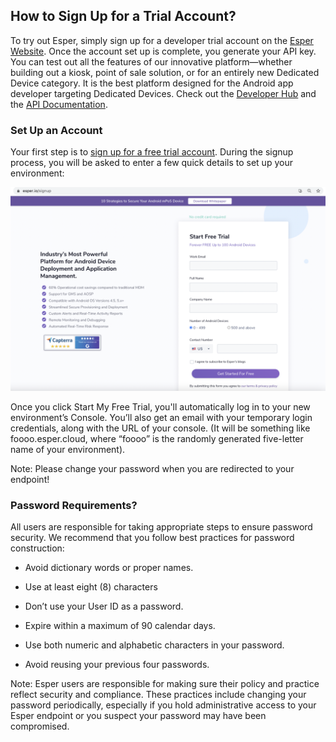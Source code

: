 ## How to Sign Up for a Trial Account?

To try out Esper, simply sign up for a developer trial account on the [Esper Website](https://esper.io/signup/). Once the account set up is complete, you generate your API key. You can test out all the features of our innovative platform—whether building out a kiosk, point of sale solution, or for an entirely new Dedicated Device category. It is the best platform designed for the Android app developer targeting Dedicated Devices. Check out the [Developer Hub](https://docs.esper.io/) and the [API Documentation](https://api.esper.io/).

### Set Up an Account

Your first step is to [sign up for a free trial account](https://esper.io/signup). During the signup process, you will be asked to enter a few quick details to set up your environment:

![Strat a free trial for Esper](./images/FreeTrial_Signup.png)

Once you click Start My Free Trial, you'll automatically log in to your new environment’s Console. You’ll also get an email with your temporary login credentials, along with the URL of your console. (It will be something like foooo.esper.cloud, where “foooo” is the randomly generated five-letter name of your environment).

Note: Please change your password when you are redirected to your endpoint!

### Password Requirements?

All users are responsible for taking appropriate steps to ensure password security. We recommend that you follow best practices for password construction:

-   Avoid dictionary words or proper names.
    
-   Use at least eight (8) characters
    
-   Don’t use your User ID as a password.
    
-   Expire within a maximum of 90 calendar days.
    
-   Use both numeric and alphabetic characters in your password.
    
-   Avoid reusing your previous four passwords.
    

Note: Esper users are responsible for making sure their policy and practice reflect security and compliance. These practices include changing your password periodically, especially if you hold administrative access to your Esper endpoint or you suspect your password may have been compromised.